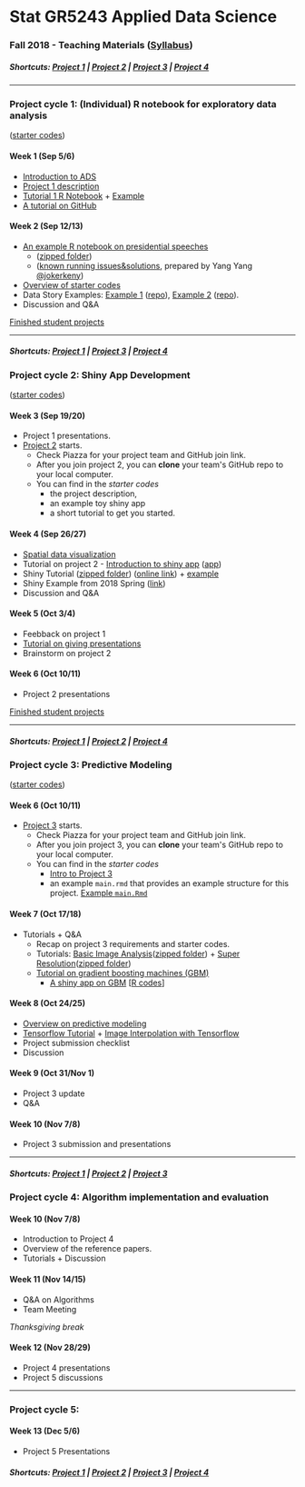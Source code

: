# Stat GR5243 Applied Data Science
### Fall 2018 - Teaching Materials ([Syllabus](/CourseInfo/G5243_ADS.md))

##### Shortcuts: [Project 1](#project-cycle-1-individual-r-notebook-for-exploratory-data-analysis) | [Project 2](#project-cycle-2-shiny-app-development) | [Project 3](#project-cycle-3-predictive-modeling) | [Project 4](#project-cycle-4-algorithm-implementation-and-evaluation)
----
### Project cycle 1: (Individual) R notebook for exploratory data analysis 
([starter codes](Projects_StarterCodes/Project1-RNotebook))
#### Week 1 (Sep 5/6)
+ [Introduction to ADS](Tutorials/wk1-Intro.pdf)
+ [Project 1 description](Projects_StarterCodes/Project1-RNotebook/doc/Proj1_desc.md)
+ [Tutorial 1 R Notebook](https://cdn.rawgit.com/TZstatsADS/ADS_Teaching/04f772cb/Tutorials/tutorial_rnotebook.html) + [Example](https://github.com/TZstatsADS/Fall2016-proj1-grp7)
+ [A tutorial on GitHub](Tutorials/wk1-GitHub_simplified)

#### Week 2 (Sep 12/13)
+ [An example R notebook on presidential speeches](Tutorials/wk2-TextMining) 
    + ([zipped folder](Tutorials/wk2-TextMining.zip))
    + ([known running issues&solutions](https://gist.github.com/jokerkeny/18c396a00f1e0ab367b9721552013ec7), prepared by Yang Yang [@jokerkeny](https://github.com/jokerkeny))
+ [Overview of starter codes](Projects_StarterCodes/Project1-RNotebook)
+ Data Story Examples: [Example 1](http://www.columbia.edu/~hl3099/proj1_report.html) ([repo](https://github.com/TZstatsADS/Spring2018-Project1-Hongyu-Li)), [Example 2](https://cdn.rawgit.com/TZstatsADS/fall2017-project1-duanshiqi/314821e5/doc/Project1_ShiqiDuan/Project1.html) ([repo](https://github.com/TZstatsADS/fall2017-project1-duanshiqi)).
+ Discussion and Q&A


[Finished student projects](https://github.com/TZstatsADS?utf8=%E2%9C%93&q=Fall2018-Proj1&type=&language=) 


----
##### Shortcuts: [Project 1](#project-cycle-1-individual-r-notebook-for-exploratory-data-analysis) | [Project 3](#project-cycle-3-predictive-modeling) | [Project 4](#project-cycle-4-algorithm-implementation-and-evaluation)

### Project cycle 2: Shiny App Development
([starter codes](Projects_StarterCodes/Project2_ShinyApp))

#### Week 3 (Sep 19/20)
+ Project 1 presentations.
+ [Project 2](Projects_StarterCodes/Project2_ShinyApp) starts.
  	+ Check Piazza for your project team and GitHub join link.
  	+ After you join project 2, you can **clone** your team's GitHub repo to your local computer. 
  	+ You can find in the *starter codes* 
   		+ the project description, 
   		+ an example toy shiny app 
    	+ a short tutorial to get you started.

#### Week 4 (Sep 26/27)

+ [Spatial data visualization](Tutorials/wk4-DataVis.pdf)
+ Tutorial on project 2 - [Introduction to shiny app](https://cdn.rawgit.com/TZstatsADS/ADS_Teaching/2551e1df/Projects_startercodes/Project2_OpenData/doc/Tutorial2.html) ([app](Projects_StarterCodes/Project2_ShinyApp/app/))
+ Shiny Tutorial ([zipped folder](Tutorials/wk4-Shiny_tutorial.zip)) ([online link](https://chengliangtang.shinyapps.io/shiny_tutorial_2017fall/)) + [example](https://github.com/TZstatsADS/ADS_Teaching/blob/master/Tutorials/wk4-shiny-example.zip)
+ Shiny Example from 2018 Spring ([link](https://github.com/TZstatsADS/Spring2018-Project2-Group5))
+ Discussion and Q&A

#### Week 5 (Oct 3/4)
+ Feebback on project 1
+ [Tutorial on giving presentations](Tutorials/MakingPresentation.pdf)
+ Brainstorm on project 2

#### Week 6 (Oct 10/11)
+ Project 2 presentations

[Finished student projects](https://github.com/TZstatsADS?utf8=%E2%9C%93&q=Fall2018-Project2&type=&language=)

----
##### Shortcuts: [Project 1](#project-cycle-1-individual-r-notebook-for-exploratory-data-analysis) | [Project 2](#project-cycle-2-shiny-app-development) | [Project 4](#project-cycle-4-algorithm-implementation-and-evaluation)

### Project cycle 3: Predictive Modeling
([starter codes](Projects_StarterCodes/Project3_SuperResolution))

#### Week 6 (Oct 10/11)
+ [Project 3](Projects_StarterCodes/Project3_SuperResolution/doc/project3_desc.md) starts.
  + Check Piazza for your project team and GitHub join link.
  + After you join project 3, you can **clone** your team's GitHub repo to your local computer. 
  + You can find in the *starter codes* 
    + [Intro to Project 3](Projects_StarterCodes/Project3_SuperResolution/doc/project3_desc.md) 
    + an example `main.rmd` that provides an example structure for this project.  [Example `main.Rmd`](Projects_StarterCodes/Project3_SuperResolution/doc/main.Rmd)

#### Week 7 (Oct 17/18)
+ Tutorials + Q&A
	+ Recap on project 3 requirements and starter codes.
	+ Tutorials: [Basic Image Analysis](https://cdn.rawgit.com/TZstatsADS/ADS_Teaching/master/Tutorials/wk7-ImageAnalysis/EBImage%26SIFT/imageanalysis.html)([zipped folder](Tutorials/wk7-ImageAnalysis.zip)) + [Super Resolution](https://cdn.rawgit.com/TZstatsADS/ADS_Teaching/master/Tutorials/wk7-SuperResolution/super_resolution.html)([zipped folder](Tutorials/wk7-SuperResolution.zip))
	+ [Tutorial on gradient boosting machines (GBM)](Tutorials/wk8-GBM_tutorial.pdf)
		+ [A shiny app on GBM](https://tz33cu.shinyapps.io/Tutorial7-GBM/) [[R codes](https://github.com/tz33cu/Data-Science-with-R/tree/master/Tutorials/Tutorial7-GBM)]
	
#### Week 8 (Oct 24/25)
+ [Overview on predictive modeling](Tutorials/wk8-TutorialModelSelection.pdf)
+ [Tensorflow Tutorial](https://cdn.rawgit.com/TZstatsADS/ADS_Teaching/master/Tutorials/wk8-Tensorflow/Tensorflow_tutorial/Tensorflow_tutorial.html) + [Image Interpolation with Tensorflow](https://cdn.rawgit.com/TZstatsADS/ADS_Teaching/master/Tutorials/wk8-Tensorflow/image_interpolation_tutorial/Image_Interpolation_tutorial.html)
+ Project submission checklist
+ Discussion

#### Week 9 (Oct 31/Nov 1)
+ Project 3 update
+ Q&A

#### Week 10 (Nov 7/8)
+ Project 3 submission and presentations

<!--[Finished student projects](https://github.com/TZstatsADS?utf8=✓&q=Spring2018-Project3&type=&language=)-->

----
##### Shortcuts: [Project 1](#project-cycle-1-individual-r-notebook-for-exploratory-data-analysis) | [Project 2](#project-cycle-2-shiny-app-development) | [Project 3](#project-cycle-3-predictive-modeling) 

### Project cycle 4: Algorithm implementation and evaluation
<!--([starter codes](Projects_StarterCodes/Project4_CollaborativeFiltering))
-->
#### Week 10 (Nov 7/8)
+ Introduction to Project 4
+ Overview of the reference papers.
+ Tutorials + Discussion

<!--+ Example [*testing report*](Projects_StarterCodes/Project4_CollaborativeFiltering/doc/main.pdf).
-->

#### Week 11 (Nov 14/15)
<!--+ Notes on [Cluster Model](Tutorials/wk12-notes_cluster/document.pdf)-->
+ Q&A on Algorithms
+ Team Meeting

*Thanksgiving break*

#### Week 12 (Nov 28/29)
+ Project 4 presentations
+ Project 5 discussions

<!--[Finished student projects](https://github.com/TZstatsADS?utf8=✓&q=Spring2018-Project4&type=&language=)
-->
----
### Project cycle 5: 

#### Week 13 (Dec 5/6)
+ Project 5 Presentations

<!--+ [Project 3 summary](https://cdn.rawgit.com/TZstatsADS/ADS_Teaching/a1e0a514/Tutorials/wk13-project3summary/wk13-project3_summary.html)
-->
<!--[Finished student projects](https://github.com/TZstatsADS?utf8=✓&q=Spring2018-Project5&type=&language=)
-->

##### Shortcuts: [Project 1](#project-cycle-1-individual-r-notebook-for-exploratory-data-analysis) | [Project 2](#project-cycle-2-shiny-app-development) | [Project 3](#project-cycle-3-predictive-modeling) | [Project 4](#project-cycle-4-algorithm-implementation-and-evaluation)
